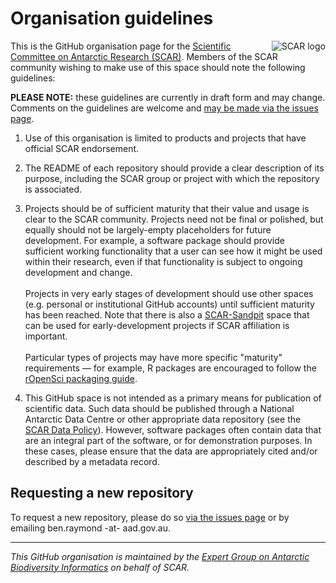 # Organisation guidelines

<img align="right" style="max-width: 20%;" src="https://avatars1.githubusercontent.com/u/22830629?s=200&v=4" alt="SCAR logo" />

This is the GitHub organisation page for the [Scientific Committee on Antarctic Research (SCAR)](https://www.scar.org/). Members of the SCAR community wishing to make use of this space should note the following guidelines:

**PLEASE NOTE:** these guidelines are currently in draft form and may change. Comments on the guidelines are welcome and [may be made via the issues page](https://github.com/SCAR/Organisation-Guidelines/issues).

1. Use of this organisation is limited to products and projects that have official SCAR endorsement.

1. The README of each repository should provide a clear description of its purpose, including the SCAR group or project with which the repository is associated.

1. Projects should be of sufficient maturity that their value and usage is clear to the SCAR community. Projects need not be final or polished, but equally should not be largely-empty placeholders for future development. For example, a software package should provide sufficient working functionality that a user can see how it might be used within their research, even if that functionality is subject to ongoing development and change.<br /><br />Projects in very early stages of development should use other spaces (e.g. personal or institutional GitHub accounts) until sufficient maturity has been reached. Note that there is also a [SCAR-Sandpit](https://github.com/SCAR-sandpit) space that can be used for early-development projects if SCAR affiliation is important.<br /><br />Particular types of projects may have more specific "maturity" requirements &mdash; for example, R packages are encouraged to follow the [rOpenSci packaging guide](https://github.com/ropensci/onboarding/blob/master/packaging_guide.md).

1. This GitHub space is not intended as a primary means for publication of scientific data. Such data should be published through a National Antarctic Data Centre or other appropriate data repository (see the [SCAR Data Policy](https://www.scar.org/scar_media/documents/scadm/SCAR_39_DataPolicy.pdf)). However, software packages often contain data that are an integral part of the software, or for demonstration purposes. In these cases, please ensure that the data are appropriately cited and/or described by a metadata record.

## Requesting a new repository

To request a new repository, please do so [via the issues page](https://github.com/SCAR/Organisation-Guidelines/issues/new?template=new-repository-request.md) or by emailing ben<!-- a -->.<!--- b -->raymond -at- aad.gov.au.

---

*This GitHub organisation is maintained by the [Expert Group on Antarctic Biodiversity Informatics](https://www.scar.org/science/egabi/abi/) on behalf of SCAR.*
